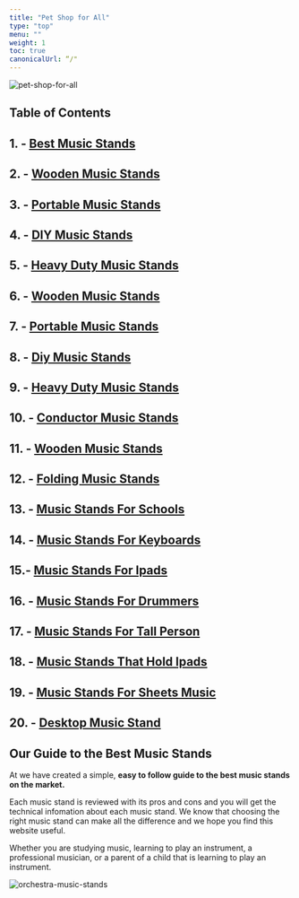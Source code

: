 ```yaml
---
title: "Pet Shop for All"
type: "top"
menu: ""
weight: 1
toc: true
canonicalUrl: “/"
---
```


![pet-shop-for-all](https://images.unsplash.com/photo-1450778869180-41d0601e046e?ixlib=rb-1.2.1&ixid=eyJhcHBfaWQiOjEyMDd9&auto=format&fit=crop&w=1450&q=80)

## Table of Contents

## 1. - [Best Music Stands](/best-music-stands)
## 2. - [Wooden Music Stands](/wooden-music-stands)
## 3. - [Portable Music Stands](/portable-music-stands)
## 4. - [DIY Music Stands](/diy-music-stands)
## 5. - [Heavy Duty Music Stands](/heavy-duty-music-stands)
## 6. - [Wooden Music Stands](/wooden-music-stands)
## 7. - [Portable Music Stands](/portable-music-stands)
## 8. - [Diy Music Stands](/diy-music-stands)
## 9. - [Heavy Duty Music Stands](/heavy-duty-music-stands)
## 10. - [Conductor Music Stands](/conductor-music-stands)
## 11. - [Wooden Music Stands](/wooden-music-stands)
## 12. - [Folding Music Stands](/folding-music-stands)
## 13. - [Music Stands For Schools](/music-stands-for-schools)
## 14. - [Music Stands For Keyboards](/music-stands-for-keyboards)
## 15.- [Music Stands For Ipads](/music-stands-for-ipads)
## 16. - [Music Stands For Drummers](/music-stands-for-drummers)
## 17. - [Music Stands For Tall Person](/music-stands-for-tall-person)
## 18. - [Music Stands That Hold Ipads](/music-stands-that-hold-ipads)
## 19. - [Music Stands For Sheets Music](/music-stands-for-sheets-music)
## 20. - [Desktop Music Stand](/desktop-music-stand)


## Our Guide to the Best Music Stands

At []() we have created a simple, **easy to follow guide to the best music stands on the market.**  

Each music stand is reviewed with its pros and cons and you will get the technical infomation about each music stand.  We know that choosing the right music stand can make all the difference and we hope you find this website useful.

Whether you are studying music, learning to play an instrument, a professional musician, or a parent of a child that is learning to play an instrument.



![orchestra-music-stands](https://images.unsplash.com/photo-1519412666065-94acb3f8838f?ixlib=rb-1.2.1&ixid=eyJhcHBfaWQiOjEyMDd9&auto=format&fit=crop&w=1350&q=80)
